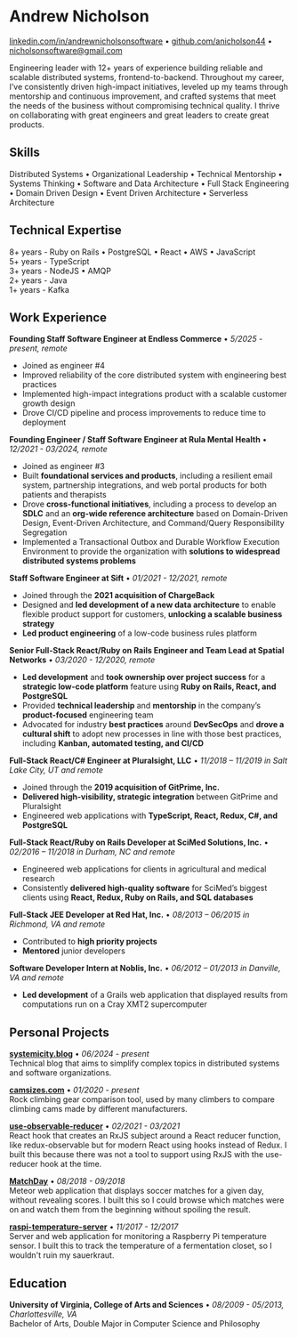 # Andrew Nicholson
[linkedin.com/in/andrewnicholsonsoftware](https://www.linkedin.com/in/andrewnicholsonsoftware/) • [github.com/anicholson44](https://github.com/anicholson44) • [nicholsonsoftware@gmail.com](mailto:nicholsonsoftware@gmail.com)  

Engineering leader with 12+ years of experience building reliable and scalable distributed systems, frontend-to-backend. Throughout my career, I’ve consistently driven high-impact initiatives, leveled up my teams through mentorship and continuous improvement, and crafted systems that meet the needs of the business without compromising technical quality. I thrive on collaborating with great engineers and great leaders to create great products.  


## Skills
Distributed Systems • Organizational Leadership • Technical Mentorship • Systems Thinking • Software and Data Architecture • Full Stack Engineering • Domain Driven Design • Event Driven Architecture • Serverless Architecture  


## Technical Expertise
8+ years - Ruby on Rails • PostgreSQL • React • AWS • JavaScript  
5+ years - TypeScript  
3+ years - NodeJS • AMQP  
2+ years - Java  
1+ years - Kafka  


## Work Experience
**Founding Staff Software Engineer at Endless Commerce** • *5/2025 - present, remote*
* Joined as engineer #4
* Improved reliability of the core distributed system with engineering best practices
* Implemented high-impact integrations product with a scalable customer growth design
* Drove CI/CD pipeline and process improvements to reduce time to deployment

**Founding Engineer / Staff Software Engineer at Rula Mental Health** • *12/2021 - 03/2024, remote*
* Joined as engineer #3
* Built **foundational services and products**, including a resilient email system, partnership integrations, and web portal products for both patients and therapists
* Drove **cross-functional initiatives**, including a process to develop an **SDLC** and an **org-wide reference architecture** based on Domain-Driven Design, Event-Driven Architecture, and Command/Query Responsibility Segregation
* Implemented a Transactional Outbox and Durable Workflow Execution Environment to provide the organization with **solutions to widespread distributed systems problems**

**Staff Software Engineer at Sift** • *01/2021 - 12/2021, remote*
* Joined through the **2021 acquisition of ChargeBack**
* Designed and **led development of a new data architecture** to enable flexible product support for customers, **unlocking a scalable business strategy**
* **Led product engineering** of a low-code business rules platform

**Senior Full-Stack React/Ruby on Rails Engineer and Team Lead at Spatial Networks** • *03/2020 - 12/2020, remote*
* **Led development** and **took ownership over project success** for a **strategic low-code platform** feature using **Ruby on Rails, React, and PostgreSQL**
* Provided **technical leadership** and **mentorship** in the company’s **product-focused** engineering team
* Advocated for industry **best practices** around **DevSecOps** and **drove a cultural shift** to adopt new processes in line with those best practices, including **Kanban, automated testing, and CI/CD**

**Full-Stack React/C# Engineer at Pluralsight, LLC** • *11/2018 – 11/2019 in Salt Lake City, UT and remote*
* Joined through the **2019 acquisition of GitPrime, Inc.**
* **Delivered high-visibility, strategic integration** between GitPrime and Pluralsight
* Engineered web applications with **TypeScript, React, Redux, C#, and PostgreSQL**

**Full-Stack React/Ruby on Rails Developer at SciMed Solutions, Inc.** • *02/2016 – 11/2018 in Durham, NC and remote*
* Engineered web applications for clients in agricultural and medical research 
* Consistently **delivered high-quality software** for SciMed’s biggest clients using **React, Redux, Ruby on Rails, and SQL databases**

**Full-Stack JEE Developer at Red Hat, Inc.** • *08/2013 – 06/2015 in Richmond, VA and remote*
* Contributed to **high priority projects**
* **Mentored** junior developers

**Software Developer Intern at Noblis, Inc.** • *06/2012 – 01/2013 in Danville, VA and remote*
* **Led development** of a Grails web application that displayed results from computations run on a Cray XMT2 supercomputer


## Personal Projects
**[systemicity.blog](https://systemicity.blog)** • *06/2024 - present*  
Technical blog that aims to simplify complex topics in distributed systems and software organizations.  

**[camsizes.com](https://camsizes.com)** • *01/2020 - present*  
Rock climbing gear comparison tool, used by many climbers to compare climbing cams made by different manufacturers.  

**[use-observable-reducer](https://github.com/anicholson44/use-observable-reducer)** • *02/2021 - 03/2021*  
React hook that creates an RxJS subject around a React reducer function, like redux-observable but for modern React using hooks instead of Redux. I built this because there was not a tool to support using RxJS with the use-reducer hook at the time.  

**[MatchDay](https://github.com/anicholson44/match_day)** • *08/2018 - 09/2018*  
Meteor web application that displays soccer matches for a given day, without revealing scores. I built this so I could browse which matches were on and watch them from the beginning without spoiling the result.  

**[raspi-temperature-server](https://github.com/anicholson44/raspi-temperature-server)** • *11/2017 - 12/2017*  
Server and web application for monitoring a Raspberry Pi temperature sensor. I built this to track the temperature of a fermentation closet, so I wouldn't ruin my sauerkraut.  


## Education
**University of Virginia, College of Arts and Sciences** • *08/2009 - 05/2013, Charlottesville, VA*  
Bachelor of Arts, Double Major in Computer Science and Philosophy  
